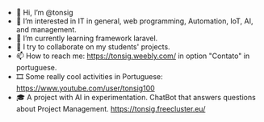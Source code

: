 - 👋 Hi, I’m @tonsig
- 👀 I’m interested in IT in general, web programming, Automation, IoT, AI, and management.
- 🌱 I’m currently learning framework laravel.
- 💞️ I try to collaborate on my students' projects.
- 📫 How to reach me:
      https://tonsig.weebly.com/ in option "Contato" in portuguese.
- 🎞 Some really cool activities in Portuguese: https://www.youtube.com/user/tonsig100
- 🎓 A project with AI in experimentation. ChatBot that answers questions about Project Management.
     https://tonsig.freecluster.eu/     

<!---
tonsig/tonsig is a ✨ special ✨ repository because its `README.md` (this file) appears on your GitHub profile.
You can click the Preview link to take a look at your changes.
--->
